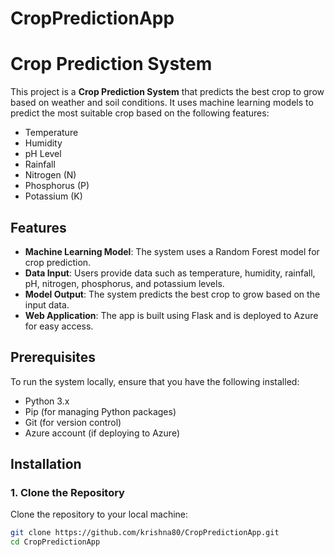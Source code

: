 # CropPredictionApp
# Crop Prediction System

This project is a **Crop Prediction System** that predicts the best crop to grow based on weather and soil conditions. It uses machine learning models to predict the most suitable crop based on the following features:
- Temperature
- Humidity
- pH Level
- Rainfall
- Nitrogen (N)
- Phosphorus (P)
- Potassium (K)

## Features

- **Machine Learning Model**: The system uses a Random Forest model for crop prediction.
- **Data Input**: Users provide data such as temperature, humidity, rainfall, pH, nitrogen, phosphorus, and potassium levels.
- **Model Output**: The system predicts the best crop to grow based on the input data.
- **Web Application**: The app is built using Flask and is deployed to Azure for easy access.

## Prerequisites

To run the system locally, ensure that you have the following installed:
- Python 3.x
- Pip (for managing Python packages)
- Git (for version control)
- Azure account (if deploying to Azure)

## Installation

### 1. Clone the Repository

Clone the repository to your local machine:

```bash
git clone https://github.com/krishna80/CropPredictionApp.git
cd CropPredictionApp
